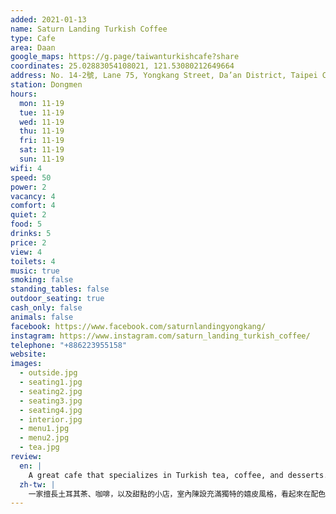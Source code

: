 ```yaml
---
added: 2021-01-13
name: Saturn Landing Turkish Coffee
type: Cafe
area: Daan
google_maps: https://g.page/taiwanturkishcafe?share
coordinates: 25.02883054108021, 121.53080212649664
address: No. 14-2號, Lane 75, Yongkang Street, Da’an District, Taipei City, Taiwan 106
station: Dongmen
hours:
  mon: 11-19
  tue: 11-19
  wed: 11-19
  thu: 11-19
  fri: 11-19
  sat: 11-19
  sun: 11-19
wifi: 4
speed: 50
power: 2
vacancy: 4
comfort: 4
quiet: 2
food: 5
drinks: 5
price: 2
view: 4
toilets: 4
music: true
smoking: false
standing_tables: false
outdoor_seating: true
cash_only: false
animals: false
facebook: https://www.facebook.com/saturnlandingyongkang/
instagram: https://www.instagram.com/saturn_landing_turkish_coffee/
telephone: "+886223955158"
website: 
images:
  - outside.jpg
  - seating1.jpg
  - seating2.jpg
  - seating3.jpg
  - seating4.jpg
  - interior.jpg
  - menu1.jpg
  - menu2.jpg
  - tea.jpg
review:
  en: |
    A great cafe that specializes in Turkish tea, coffee, and desserts. The interior is nicely decorated and the food/drinks were really good (it's definitely worth visiting to try the food!). However, it is a little pricey compared to other cafes in the area. The WiFi was fast and stable, but I didn't see very many power outlets. At least one of the individual seats near the back entrance has access to power.
  zh-tw: |
    一家擅長土耳其茶、咖啡，以及甜點的小店，室內陳設充滿獨特的嬉皮風格，看起來在配色和選材上下了不少功夫。食物飲料都非常棒（覺得值得沖著餐點前來），當然價位在這區域也比較高些。Wifi很快且穩定，不過我沒看到太多插座，不過至少後面邊的一處可以充電。
---
```

